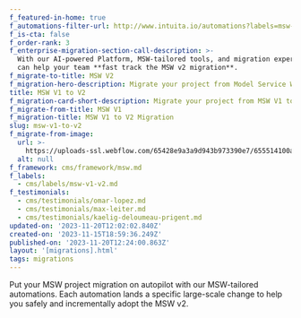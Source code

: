 ```yaml
---
f_featured-in-home: true
f_automations-filter-url: http://www.intuita.io/automations?labels=msw-v1-v2
f_is-cta: false
f_order-rank: 3
f_enterprise-migration-section-call-description: >-
  With our AI-powered Platform, MSW-tailored tools, and migration experience, we
  can help your team **fast track the MSW v2 migration**.
f_migrate-to-title: MSW V2
f_migration-hero-description: Migrate your project from Model Service Worker (MSW) v1 to V2.
title: MSW V1 to V2
f_migration-card-short-description: Migrate your project from MSW V1 to V2.
f_migrate-from-title: MSW V1
f_migration-title: MSW V1 to V2 Migration
slug: msw-v1-to-v2
f_migrate-from-image:
  url: >-
    https://uploads-ssl.webflow.com/65428e9a3a9d943b973390e7/655514100a008a854cdf0d6d_msw-logo.png
  alt: null
f_framework: cms/framework/msw.md
f_labels:
  - cms/labels/msw-v1-v2.md
f_testimonials:
  - cms/testimonials/omar-lopez.md
  - cms/testimonials/max-leiter.md
  - cms/testimonials/kaelig-deloumeau-prigent.md
updated-on: '2023-11-20T12:02:02.840Z'
created-on: '2023-11-15T18:59:36.249Z'
published-on: '2023-11-20T12:24:00.863Z'
layout: '[migrations].html'
tags: migrations
---
```


Put your MSW project migration on autopilot with our MSW-tailored automations. Each automation lands a specific large-scale change to help you safely and incrementally adopt the MSW v2.
